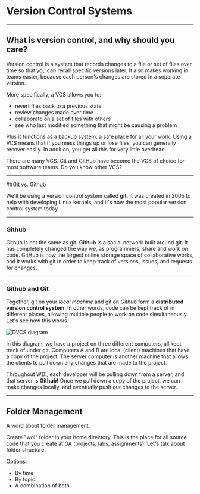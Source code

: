 # Version Control Systems

---

## What is version control, and why should you care?

Version control is a system that records changes to a file or set of files over time so that you can recall specific versions later. It also makes working in teams easier, because each person's changes are stored in a separate version.

More specifically, a VCS allows you to:

* revert files back to a previous state
* review changes made over time
* collaborate on a set of files with others
* see who last modified something that might be causing a problem

Plus it functions as a backup system, a safe place for all your work. Using a VCS means that if you mess things up or lose files, you can generally recover easily. In addition, you get all this for very little overhead.

There are many VCS. Git and GitHub have become the VCS of choice for most software teams. Do you know other VCS?

---

##Git vs. Github

We'll be using a version control system called **git**. It was created in 2005 to help with developing Linux kernels, and it's now the most popular version control system today.

---

### Github

Github is not the same as git. **Github** is a social network built around git. It has completely changed the way we, as programmers, share and work on code. GitHub is now the largest online storage space of collaborative works, and it works with git in order to keep track of versions, issues, and requests for changes.


---

### Github and Git

Together, git on your *local machine* and git on *Github* form a **distributed version control system**. In other words, code can be kept track of in different places, allowing multiple people to work on code simultaneously. Let's see how this works.

![DVCS diagram](http://git-scm.com/figures/18333fig0103-tn.png)

In this diagram, we have a project on three different computers, all kept track of under git. Computers A and B are local (client) machines that have a copy of the project. The server computer is another machine that allows the clients to pull down any changes that are made to the project.

Throughout WDI, each developer will be pulling down from a server, and that server is **Github!** Once we pull down a copy of the project, we can make changes locally, and eventually push our changes to the server.

---

## Folder Management

A word about folder management.

Create "wdi" folder in your home directory. This is the place for all source code that you create at GA (projects, labs, assignments). Let's talk about folder structure.

Options:

* By time
* By topic
* A combination of both
